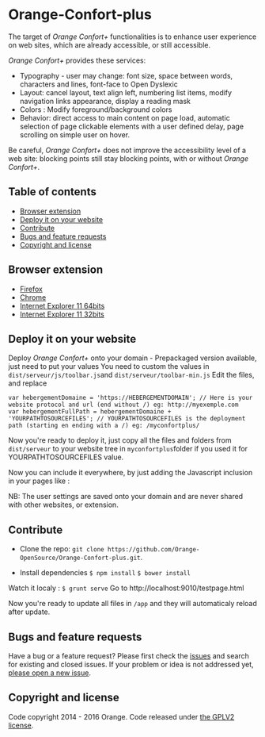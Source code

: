 # Orange-Confort-plus
The target of _Orange Confort+_ functionalities is to enhance user experience on web sites, which are already accessible, or still accessible.

_Orange Confort+_ provides these services:

* Typography - user may change: font size, space between words, characters and lines, font-face to Open Dyslexic
* Layout: cancel layout, text align left, numbering list items, modify navigation links appearance, display a reading mask
* Colors : Modify foreground/background colors
* Behavior: direct access to main content on page load, automatic selection of page clickable elements with a user defined delay, page scrolling on simple user on hover.

Be careful, _Orange Confort+_ does not improve the accessibility level of a web site: blocking points still stay blocking points, with or without _Orange Confort+_.


## Table of contents

- [Browser extension](#browser-extension)
- [Deploy it on your website](#deploy-it-on-your-website)
- [Contribute](#contribute)
- [Bugs and feature requests](#bugs-and-feature-requests)
- [Copyright and license](#copyright-and-license)


## Browser extension
- [Firefox](https://addons.mozilla.org/fr/firefox/addon/orange-confort/)
- [Chrome](https://chrome.google.com/webstore/detail/orange-confort%2B/ddnpdohiipephjpdpohikkamhdikbldp)
- [Internet Explorer 11 64bits](https://github.com/Orange-OpenSource/Orange-Confort-plus/raw/master/dist/Addin%20IE/Orange.ConfortPlus.IEExtension.Installer_x64.msi)
- [Internet Explorer 11 32bits](https://github.com/Orange-OpenSource/Orange-Confort-plus/raw/master/dist/Addin%20IE/Orange.ConfortPlus.IEExtension.Installer_x86.msi)

## Deploy it on your website
Deploy _Orange Confort+_ onto your domain - Prepackaged version available, just need to put your values
You need to custom the values in `dist/serveur/js/toolbar.js`and `dist/serveur/toolbar-min.js`
Edit the files, and replace
 
```
var hebergementDomaine = 'https://HEBERGEMENTDOMAIN'; // Here is your website protocol and url (end without /) eg: http://myexemple.com
var hebergementFullPath = hebergementDomaine + 'YOURPATHTOSOURCEFILES'; // YOURPATHTOSOURCEFILES is the deployment path (starting en ending with a /) eg: /myconfortplus/
```

Now you're ready to deploy it, just copy all the files and folders from `dist/serveur` to your website tree in `myconfortplus`folder if you used it for YOURPATHTOSOURCEFILES value.

Now you can include it everywhere, by just adding the Javascript inclusion in your pages like : 
<script type="text/javascript" src="http://myexemple.com/myconfortplus/js/toolbar-min.js"></script>

NB: The user settings are saved onto your domain and are never shared with other websites, or extension. 

## Contribute
- Clone the repo: `git clone https://github.com/Orange-OpenSource/Orange-Confort-plus.git`.

- Install dependencies
`$ npm install`
`$ bower install`

Watch it localy : 
`$ grunt serve`
Go to http://localhost:9010/testpage.html

Now you're ready to update all files in `/app` and they will automaticaly reload after update.

## Bugs and feature requests

Have a bug or a feature request? Please first check the [issues](https://github.com/Orange-OpenSource/Orange-Confort-plus/issues) and search for existing and closed issues. If your problem or idea is not addressed yet, [please open a new issue](https://github.com/Orange-OpenSource/Orange-Confort-plus/issues/new).

## Copyright and license

Code copyright 2014 - 2016 Orange. Code released under [the GPLV2 license](https://github.com/Orange-OpenSource/Orange-Confort-plus/blob/master/LICENSE).
